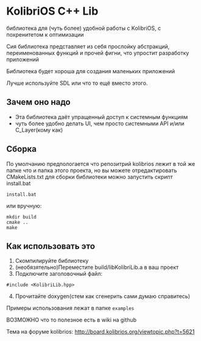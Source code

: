 # KolibriOS C++ Lib


библиотека для (чуть более) удобной работы с KolibriOS, с похренитетом к оптимизации

Сия библиотека представляет из себя прослойку абстракций, переименованных функций и прочей фигни, что упростит разработку приложений

Библиотека будет хороша для создания маленьких приложений

Лучше используйте SDL или что то ещё вместо этого.

## Зачем оно надо

+ Эта библиотека даёт упращенный доступ к системным функциям
+ чуть более удобно делать UI, чем просто системными API и/или C_Layer(кому как)

## Сборка

По умолчанию предпологается что репозитрий kolibrios лежит в той же папке что и папка этого проекта, но вы можете отредактировать CMakeLists.txt
для сборки библиотеки можно запустить скрипт install.bat
```
install.bat
```
или вручную:
```
mkdir build
cmake ..
make
```


## Как использовать это


1. Скомпилируйте библиотеку
2. (необязятельно)Переместите build/libKolibriLib.a в ваш проект
3. Подключите заголовочный файл:
```
#include <KolibriLib.hpp>
```
4. Прочитайте doxygen(стем как сгенерить сами думаю справитесь)

Примеры использования лежат в папке `examples`

ВОЗМОЖНО что то полезное есть в wiki на github

Тема на форуме kolibrios: http://board.kolibrios.org/viewtopic.php?t=5621